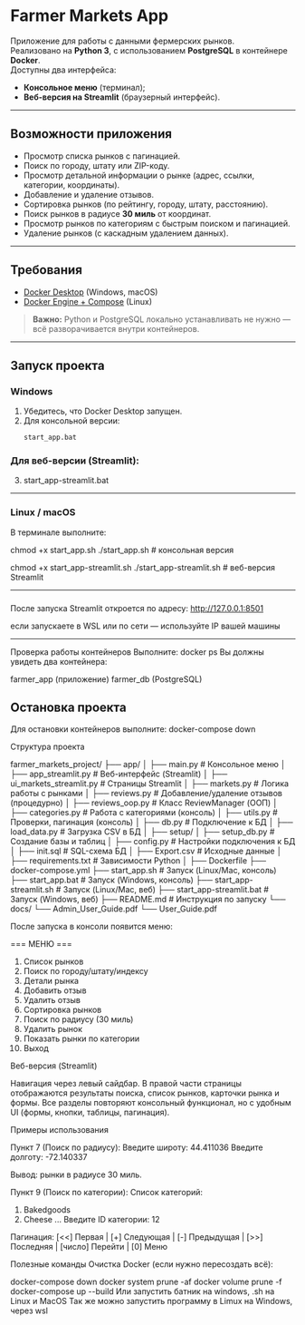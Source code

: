 # Farmer Markets App

Приложение для работы с данными фермерских рынков.  
Реализовано на **Python 3**, с использованием **PostgreSQL** в контейнере **Docker**.  
Доступны два интерфейса:
- **Консольное меню** (терминал);
- **Веб-версия на Streamlit** (браузерный интерфейс).

---

## Возможности приложения
- Просмотр списка рынков с пагинацией.  
- Поиск по городу, штату или ZIP-коду.  
- Просмотр детальной информации о рынке (адрес, ссылки, категории, координаты).  
- Добавление и удаление отзывов.  
- Сортировка рынков (по рейтингу, городу, штату, расстоянию).  
- Поиск рынков в радиусе **30 миль** от координат.  
- Просмотр рынков по категориям с быстрым поиском и пагинацией.  
- Удаление рынков (с каскадным удалением данных).  

---

## Требования
- [Docker Desktop](https://www.docker.com/products/docker-desktop) (Windows, macOS)  
- [Docker Engine + Compose](https://docs.docker.com/engine/install/) (Linux)  

> **Важно:** Python и PostgreSQL локально устанавливать не нужно — всё разворачивается внутри контейнеров.

---

## Запуск проекта
### Windows
1. Убедитесь, что Docker Desktop запущен.  
2. Для консольной версии:  
   ```bat
   start_app.bat

### Для веб-версии (Streamlit):
3. start_app-streamlit.bat


---

### Linux / macOS
В терминале выполните:

chmod +x start_app.sh
./start_app.sh        # консольная версия

chmod +x start_app-streamlit.sh
./start_app-streamlit.sh   # веб-версия Streamlit

---

###

После запуска Streamlit откроется по адресу:
http://127.0.0.1:8501

если запускаете в WSL или по сети — используйте IP вашей машины

---

Проверка работы контейнеров
Выполните: docker ps
Вы должны увидеть два контейнера:

farmer_app (приложение)
farmer_db (PostgreSQL)


## Остановка проекта
Для остановки контейнеров выполните: docker-compose down


Структура проекта

farmer_markets_project/
├── app/
│   ├── main.py              # Консольное меню
│   ├── app_streamlit.py     # Веб-интерфейс (Streamlit)
│   ├── ui_markets_streamlit.py  # Страницы Streamlit
│   ├── markets.py           # Логика работы с рынками
│   ├── reviews.py           # Добавление/удаление отзывов (процедурно)
│   ├── reviews_oop.py       # Класс ReviewManager (ООП)
│   ├── categories.py        # Работа с категориями (консоль)
│   ├── utils.py             # Проверки, пагинация (консоль)
│   ├── db.py                # Подключение к БД
│   ├── load_data.py         # Загрузка CSV в БД
│
├── setup/
│   ├── setup_db.py          # Создание базы и таблиц
│   ├── config.py            # Настройки подключения к БД
│   ├── init.sql             # SQL-схема БД
│   ├── Export.csv           # Исходные данные
│   ├── requirements.txt     # Зависимости Python
│
├── Dockerfile
├── docker-compose.yml
├── start_app.sh             # Запуск (Linux/Mac, консоль)
├── start_app.bat            # Запуск (Windows, консоль)
├── start_app-streamlit.sh   # Запуск (Linux/Mac, веб)
├── start_app-streamlit.bat  # Запуск (Windows, веб)
├── README.md                # Инструкция по запуску
└── docs/
    └── Admin_User_Guide.pdf
    └── User_Guide.pdf



После запуска в консоли появится меню:

=== МЕНЮ ===
1. Список рынков
2. Поиск по городу/штату/индексу
3. Детали рынка
4. Добавить отзыв
5. Удалить отзыв
6. Сортировка рынков
7. Поиск по радиусу (30 миль)
8. Удалить рынок
9. Показать рынки по категории
0. Выход


Веб-версия (Streamlit)

Навигация через левый сайдбар.
В правой части страницы отображаются результаты поиска, список рынков, карточки рынка и формы.
Все разделы повторяют консольный функционал, но с удобным UI (формы, кнопки, таблицы, пагинация).



Примеры использования

Пункт 7 (Поиск по радиусу):
Введите широту: 44.411036
Введите долготу: -72.140337

Вывод: рынки в радиусе 30 миль.

Пункт 9 (Поиск по категории):
Список категорий:
1. Bakedgoods
2. Cheese
...
Введите ID категории: 12


Пагинация:
[<<] Первая | [+] Следующая | [-] Предыдущая | [>>] Последняя | [число] Перейти | [0] Меню


Полезные команды
Очистка Docker (если нужно пересоздать всё):

docker-compose down
docker system prune -af
docker volume prune -f
docker-compose up --build
Или запустить батник на windows, .sh на Linux и MacOS
Так же можно запустить программу в Limux на Windows, через wsl
